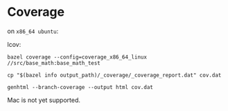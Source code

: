 # Coverage

on `x86_64 ubuntu`:

lcov:
```
bazel coverage --config=coverage_x86_64_linux //src/base_math:base_math_test

cp "$(bazel info output_path)/_coverage/_coverage_report.dat" cov.dat

genhtml --branch-coverage --output html cov.dat
```

Mac is not yet supported.
